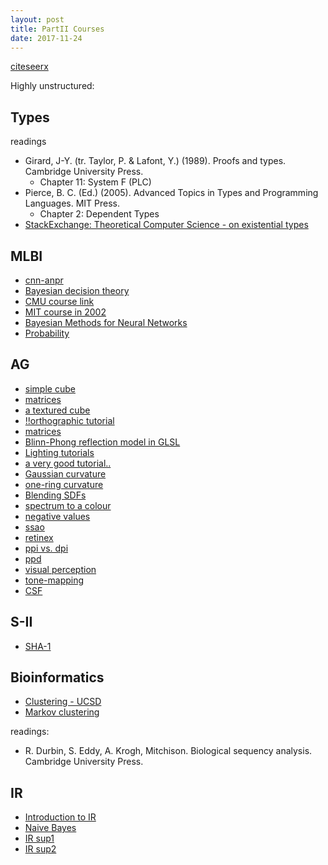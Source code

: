 ```yaml
---
layout: post
title: PartII Courses
date: 2017-11-24
---
```


[citeseerx](http://citeseerx.ist.psu.edu/index)

Highly unstructured:

## Types
readings
* Girard, J-Y. (tr. Taylor, P. & Lafont, Y.) (1989). Proofs and types. Cambridge University Press.
    * Chapter 11: System F (PLC) 
* Pierce, B. C. (Ed.) (2005). Advanced Topics in Types and Programming Languages. MIT Press.
    * Chapter 2: Dependent Types
* [StackExchange: Theoretical Computer Science - on existential types](https://cstheory.stackexchange.com/questions/32515/universal-and-existential-types)

## MLBI
* [cnn-anpr](https://matthewearl.github.io/2016/05/06/cnn-anpr)
* [Bayesian decision theory](http://www.cogsci.ucsd.edu/~ajyu/Teaching/Tutorials/bayes_dt.pdf)
* [CMU course link](https://www.cs.cmu.edu/afs/cs/academic/class/15782-f06/)
* [MIT course in 2002](https://ocw.mit.edu/courses/electrical-engineering-and-computer-science/6-825-techniques-in-artificial-intelligence-sma-5504-fall-2002/index.htm)
* [Bayesian Methods for Neural Networks](https://www.cs.cmu.edu/afs/cs/academic/class/15782-f06/slides/bayesian.pdf)
* [Probability](https://www.probabilitycourse.com)

## AG
* [simple cube](https://www.tutorialspoint.com/jogl/jogl_3d_cube.htm)
* [matrices](https://solarianprogrammer.com/2013/05/22/opengl-101-matrices-projection-view-model/)
* [a textured cube](http://www.opengl-tutorial.org/beginners-tutorials/tutorial-5-a-textured-cube/)
* [!!orthographic tutorial](https://tutorialedge.net/java/lwjgl3/lwjgl-3-orthographic-camera-tutorial/)
* [matrices](http://www.opengl-tutorial.org/beginners-tutorials/tutorial-3-matrices/#the-model-view-and-projection-matrices)
* [Blinn-Phong reflection model in GLSL](http://sunandblackcat.com/tipFullView.php?l=eng&topicid=30&topic=Phong-Lighting)
* [Lighting tutorials](https://learnopengl.com/Lighting/Colors)
* [a very good tutorial..](https://learnopengl.com)
* [Gaussian curvature](https://math.stackexchange.com/questions/70210/is-there-any-easy-way-to-understand-the-definition-of-gaussian-curvature)
* [one-ring curvature](https://computergraphics.stackexchange.com/questions/1718/what-is-the-simplest-way-to-compute-principal-curvature-for-a-mesh-triangle)
* [Blending SDFs](http://www.iquilezles.org/www/articles/smin/smin.htm)
* [spectrum to a colour](https://scipython.com/blog/converting-a-spectrum-to-a-colour/)
* [negative values](https://photo.stackexchange.com/questions/67990/what-should-i-do-with-negative-values-when-computing-srgb-colors-from-spectra)
* [ssao](https://www.gamedev.net/articles/programming/graphics/a-simple-and-practical-approach-to-ssao-r2753/)
* [retinex](https://dragon.larc.nasa.gov/retinex/757/)
* [ppi vs. dpi](https://99designs.co.uk/blog/tips-en-gb/ppi-vs-dpi-whats-the-difference/)
* [ppd](https://www.toptal.com/designers/ui/the-industry-could-do-without-pixel-density-and-ppi-marketing)
* [visual perception](http://www.ics.uci.edu/~majumder/vispercep/vispercep.htm)
* [tone-mapping](https://www.cl.cam.ac.uk/~rkm38/pdfs/tone_mapping.pdf)
* [CSF](https://www.cl.cam.ac.uk/~rkm38/pdfs/mantiuk2016perceptual_display.pdf)

## S-II
* [SHA-1](https://www.youtube.com/watch?v=DMtFhACPnTY)

## Bioinformatics
* [Clustering - UCSD](https://cseweb.ucsd.edu/classes/sp11/cse181-a/SLKP/Clustering.pdf)
* [Markov clustering](https://micans.org/mcl/)

readings:
* R. Durbin, S. Eddy, A. Krogh, Mitchison. Biological sequency analysis. Cambridge University Press.

## IR
* [Introduction to IR](https://nlp.stanford.edu/IR-book)
* [Naive Bayes](https://stats.stackexchange.com/questions/33185/difference-between-naive-bayes-multinomial-naive-bayes)
* [IR sup1](https://www.cl.cam.ac.uk/~ltf24/IR_worksheet_1.pdf)
* [IR sup2](https://www.cl.cam.ac.uk/~ltf24/IR_worksheet_2.pdf)
